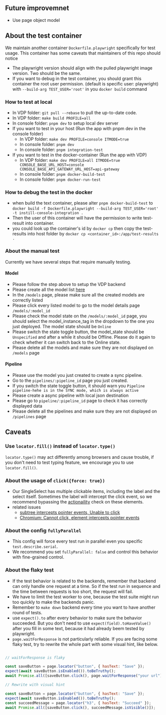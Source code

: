
## Future improvemnet

- Use page object model

## About the test container

We maintain another container `Dockerfile.playwright` specifically for test usage. This container has some caveats that maintainers of this repo should notice

- The playwright version should align with the pulled playwright image version. Two should be the same.
- If you want to debug in the test container, you should grant this container the root user permission. (default is specific user: playwright) with `--build-arg TEST_USER='root'` in you `docker build` command

### How to test at local

- In VDP folder: `git pull --rebase` to pull the up-to-date code.
- In VDP folder: `make build PROFILE=all` 
- In console folder: `pnpm dev` to setup local dev server
- If you want to test in your host (Run the app with pnpm dev in the console folder) 
  - In VDP folder: `make dev PROFILE=console ITMODE=true`
  - In console folder: `pnpm dev`
  - In console folder: `pnpm integration-test`
- If you want to test in the docker-container (Run the app with VDP) 
  - In VDP folder: `make dev PROFILE=all ITMODE=true CONSOLE_BASE_URL_HOST=console CONSOLE_BASE_API_GATEWAY_URL_HOST=api-gateway`
  - In console folder: `pnpm docker-build-test`
  - In console folder: `pnpm docker-run-test`

### How to debug the test in the docker

- when build the text container, please alter `pnpm docker-build-test` to `docker build -f Dockerfile.playwright --build-arg TEST_USER='root' -t instill-console-integration .`
- Then the user of this container will have the permission to write test-result into container.
- you could look up the container's id by `docker cp` then copy the test-results into host folder by `docker cp <container_id>:/app/test-results .`

### About the manual test 

Currently we have several steps that require manually testing.

#### Model

- Please follow the step above to setup the VDP backend
- Please create all the model list [here](https://github.com/instill-ai/vdp#model-hub)
- In the `/models` page, please make sure all the created models are correctly listed
- Please click every listed model to go to the model details page `/models/:model_id`
- Please check the model state on the `/models/:model_id` page, you should select the model_instance_tag in the dropdown to the one you just deployed. The model state should be `Online`
- Please switch the state toggle button, the model_state should be `Unspecified` and after a while it should be Offline. Please do it again to check whether it can switch back to the Online state.
- Please delete all the models and make sure they are not displayed on `/models` page

#### Pipeline

- Please use the model you just created to create a sync pipeline.
- Go to the `pipelines/:pipeline_id` page you just created.
- If you switch the state toggle button, it should warn you `Pipeline pipeline-hehe is in the SYNC mode, which is always active`
- Please create a async pipeline with local json destination
- Please go to `pipeline/:pipeline_id` page to check it has correctly displayed data
- Please delete all the pipelines and make sure they are not displayed on `/pipelines` page

## Caveats

### Use `locator.fill()` instead of `locator.type()`

`locator.type()` may act differently among browsers and cause trouble, if you don't need to test typing feature, we encourage you to use `locator.fill()`.

### About the usage of `click({force: true})`

- Our SingleSelect has multiple clickable items, including the label and the select itself. Sometimes the label will intercept
  the click event, so we recommend bypassing the [actionaility](https://playwright.dev/docs/actionability) check on these elements.
- related issues
  - [subtree intercepts pointer events, Unable to click](https://github.com/microsoft/playwright/issues/13576)
  - [Chromium: Cannot click, element intercepts pointer events](https://github.com/microsoft/playwright/issues/12821)


### About the config `fullyParallel`

- This config will force every test run in parallel even you specific `test.describe.serial`.
- We recommend you set `fullyParallel: false` and control this behavior with fine-grained control.

### About the flaky test

- If the test behavior is related to the backends, remember that backend can only handle one request at a time. So if the test run in sequence and the time between requests is too short, the request will fail.
- We have to limit the test worker to one, because the test suite might run too quickly to make the backends panic.
- Remember to `make down` backend every time you want to have another round of tests.
- use `expect().to` after every behavior to make sure the behavior succeeded. But you don't need to use `expect(field).toHaveValue()` after you fill in some text, because it had already beem tested by playwright.
- `page.waitForResponse` is not particularly reliable. If you are facing some flaky test, try to rewrite the whole part with some visual hint, like below.

```js

// waitForResponse is flaky

const saveButton = page.locator("button", { hasText: "Save" });
expect(await saveButton.isEnabled()).toBeTruthy();
await Promise.all([saveButton.click(), page.waitForResponse("your url"));

// Rewrite with visual hint

const saveButton = page.locator("button", { hasText: "Save" });
expect(await saveButton.isEnabled()).toBeTruthy();
const succeedMessage = page.locator("h3", { hasText: "Succeed" });
await Promise.all([saveButton.click(), succeedMessage.isVisible()]);
```

